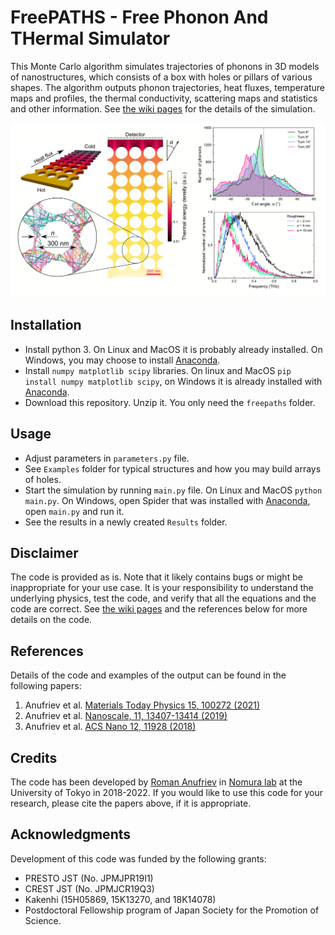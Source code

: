 # FreePATHS - Free Phonon And THermal Simulator

This Monte Carlo algorithm simulates trajectories of phonons in 3D models of nanostructures, which consists of a box with holes or pillars of various shapes. The algorithm outputs phonon trajectories, heat fluxes, temperature maps and profiles, the thermal conductivity, scattering maps and statistics and other information. See [the wiki pages](https://github.com/anufrievroman/Monte-Carlo/wiki/General-algorithm-flow) for the details of the simulation.

![Screenshot](https://github.com/anufrievroman/Monte-Carlo/blob/master/screenshot.png)

## Installation

- Install python 3. On Linux and MacOS it is probably already installed. On Windows, you may choose to install [Anaconda](https://www.anaconda.com).
- Install `numpy matplotlib scipy` libraries. On linux and MacOS `pip install numpy matplotlib scipy`, on Windows it is already installed with [Anaconda](https://www.anaconda.com).
- Download this repository. Unzip it. You only need the `freepaths` folder.

## Usage

- Adjust parameters in `parameters.py` file.
- See `Examples` folder for typical structures and how you may build arrays of holes.
- Start the simulation by running `main.py` file. On Linux and MacOS `python main.py`. On Windows, open Spider that was installed with [Anaconda](https://www.anaconda.com), open `main.py` and run it.
- See the results in a newly created `Results` folder.

## Disclaimer

The code is provided as is. Note that it likely contains bugs or might be inappropriate for your use case. It is your responsibility to understand the underlying physics, test the code, and verify that all the equations and the code are correct. See [the wiki pages](https://github.com/anufrievroman/Monte-Carlo/wiki/General-algorithm-flow) and the references below for more details on the code.

## References

Details of the code and examples of the output can be found in the following papers:

1. Anufriev et al. [Materials Today Physics 15, 100272 (2021)](https://www.sciencedirect.com/science/article/pii/S2542529320300961)
2. Anufriev et al. [Nanoscale, 11, 13407-13414 (2019)](https://pubs.rsc.org/en/content/articlehtml/2019/nr/c9nr03863a)
3. Anufriev et al. [ACS Nano 12, 11928 (2018)](https://pubs.acs.org/doi/abs/10.1021/acsnano.8b07597)

## Credits

The code has been developed by [Roman Anufriev](https://anufrievroman.com) in [Nomura lab](https://www.nlab.iis.u-tokyo.ac.jp/index-e.html) at the University of Tokyo in 2018-2022. If you would like to use this code for your research, please cite the papers above, if it is appropriate.

## Acknowledgments

Development of this code was funded by the following grants:

- PRESTO JST (No. JPMJPR19I1)
- CREST JST (No. JPMJCR19Q3)
- Kakenhi (15H05869, 15K13270, and 18K14078)
- Postdoctoral Fellowship program of Japan Society for the Promotion of Science.
